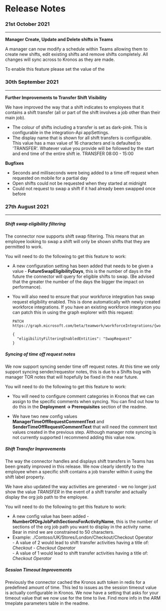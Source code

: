 # Release Notes

### 21st October 2021

------

**Manager Create, Update and Delete shifts in Teams**

A manager can now modify a schedule within Teams allowing them to create new shifts, edit existing shifts and remove shifts completely. All changes will sync across to Kronos as they are made.

To enable this feature please set the value of the 

### 30th September 2021

------

**Further Improvements to Transfer Shift Visibility**

We have improved the way that a shift indicates to employees that it contains a shift transfer (all or part of the shift involves a job other than their main job).

- The colour of shifts including a transfer is set as dark-pink. This is configurable in the integration-Api appSettings.
- The display name that is shown for all shift transfers is configurable. This value has a max value of 16 characters and is defaulted to 'TRANSFER'. Whatever value you provide will be followed by the start and end time of the entire shift ie. TRANSFER 08:00 - 15:00 

**Bugfixes**

- Seconds and milliseconds were being added to a time off request when requested on mobile for a partial day
- Open shifts could not be requested when they started at midnight
- Could not request to swap a shift if it had already been swapped once before



### 27th August 2021

------

##### Shift swap eligibility filtering

The connector now supports shift swap filtering. This means that an employee looking to swap a shift will only be shown shifts that they are permitted to work. 

You will need to do the following to get this feature to work:

- A new configuration setting has been added that needs to be given a value - **FutureSwapEligibilityDays**, this is the number of days in the future the connector will query for eligible shifts to swap. (Be advised that the greater the number of the days the bigger the impact on performance).

- You will also need to ensure that your workforce integration has swap request eligibility enabled. This is done automatically with newly created workforce integrations. If you have an existing workforce integration you can patch this in using the graph explorer with this request: 

  ```
  PATCH https://graph.microsoft.com/beta/teamwork/workforceIntegrations/{workforceIntegrationId}
  
  {
  	"eligibilityFilteringEnabledEntities": "SwapRequest"
  }
  ```

##### Syncing of time off request notes

We now support syncing sender time off request notes. At this time we only support syncing sender/requestor notes, this is due to a Shifts bug with manager TOR notes that will hopefully be fixed in the near future.

You will need to do the following to get this feature to work:

- You will need to configure comment categories in Kronos that we can assign to the specific comments when syncing. You can find out how to do this in the **Deployment -> Prerequisites** section of the readme.

- We have two new config values **ManagerTimeOffRequestCommentText** and **SenderTimeOffRequestCommentText** that will need the comment text values created in the previous step. Although manager note syncing is not currently supported I recommend adding this value now.

##### Shift Transfer Improvements

The way the connector handles and displays shift transfers in Teams has been greatly improved in this release. We now clearly identify to the employee when a specific shift contains a job transfer within it using the shift label property.

We have also updated the way activities are generated - we no longer just show the value *TRANSFER* in the event of a shift transfer and actually display the org job path to the employee. 

You will need to do the following to get this feature to work:

- A new config value has been added - **NumberOfOrgJobPathSectionsForActivityName**, this is the number of sections of the org job path you want to display in the activity name. Bear in mind we are constrained to 50 characters.
- Example: ./Contoso/UK/Stores/London/Checkout/Checkout Operator <br/> - A value of 2 would lead to shift transfer activities having a title of: _Checkout - Checkout Operator_ <br/> - A value of 1 would lead to shift transfer activities having a title of: _Checkout Operator_

##### Session Timeout Improvements

Previously the connector cached the Kronos auth token in redis for a predefined amount of time. This led to issues as the session timeout value is actually configurable in Kronos. We now have a setting that asks for your timeout value that we now use for the time to live. Find more info in the ARM tmeplate parameters table in the readme.